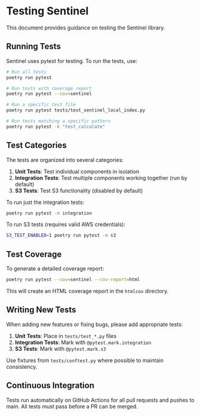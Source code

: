 # Testing Sentinel

This document provides guidance on testing the Sentinel library.

## Running Tests

Sentinel uses pytest for testing. To run the tests, use:

```bash
# Run all tests
poetry run pytest

# Run tests with coverage report
poetry run pytest --cov=sentinel

# Run a specific test file
poetry run pytest tests/test_sentinel_local_index.py

# Run tests matching a specific pattern
poetry run pytest -k "test_calculate"
```

## Test Categories

The tests are organized into several categories:

1. **Unit Tests**: Test individual components in isolation
2. **Integration Tests**: Test multiple components working together (run by default)
3. **S3 Tests**: Test S3 functionality (disabled by default)

To run just the integration tests:

```bash
poetry run pytest -m integration
```

To run S3 tests (requires valid AWS credentials):

```bash
S3_TEST_ENABLED=1 poetry run pytest -m s3
```

## Test Coverage

To generate a detailed coverage report:

```bash
poetry run pytest --cov=sentinel --cov-report=html
```

This will create an HTML coverage report in the `htmlcov` directory.

## Writing New Tests

When adding new features or fixing bugs, please add appropriate tests:

1. **Unit Tests**: Place in `tests/test_*.py` files
2. **Integration Tests**: Mark with `@pytest.mark.integration`
3. **S3 Tests**: Mark with `@pytest.mark.s3`

Use fixtures from `tests/conftest.py` where possible to maintain consistency.

## Continuous Integration

Tests run automatically on GitHub Actions for all pull requests and pushes to main.
All tests must pass before a PR can be merged.
